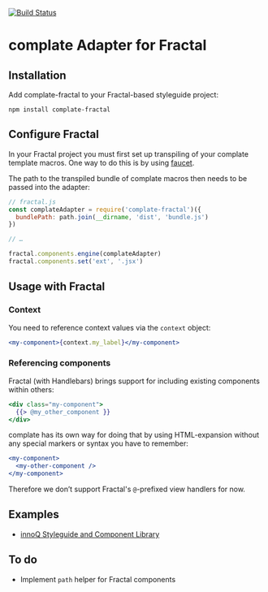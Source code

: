 [![Build Status](https://travis-ci.org/complate/complate-fractal.svg?branch=master)](https://travis-ci.org/complate/complate-fractal)

# complate Adapter for Fractal

## Installation

Add complate-fractal to your Fractal-based styleguide project:

    npm install complate-fractal

## Configure Fractal

In your Fractal project you must first set up transpiling of your complate
template macros. One way to do this is by using [faucet](https://github.com/faucet-pipeline/faucet-pipeline-js).

The path to the transpiled bundle of complate macros then needs to be passed into
the adapter:

```javascript
// fractal.js
const complateAdapter = require('complate-fractal')({
  bundlePath: path.join(__dirname, 'dist', 'bundle.js')
})

// …

fractal.components.engine(complateAdapter)
fractal.components.set('ext', '.jsx')
```

## Usage with Fractal

### Context

You need to reference context values via the `context` object:

```jsx
<my-component>{context.my_label}</my-component>
```

### Referencing components

Fractal (with Handlebars) brings support for including existing components within others:

```handlebars
<div class="my-component">
  {{> @my_other_component }}
</div>
```

complate has its own way for doing that by using HTML-expansion without any
special markers or syntax you have to remember:

```jsx
<my-component>
  <my-other-component />
</my-component>
```

Therefore we don’t support Fractal's `@`-prefixed view handlers for now.

## Examples

- [innoQ Styleguide and Component Library](https://github.com/innoq/innoq-styleguide)

## To do

- Implement  `path` helper for Fractal components
